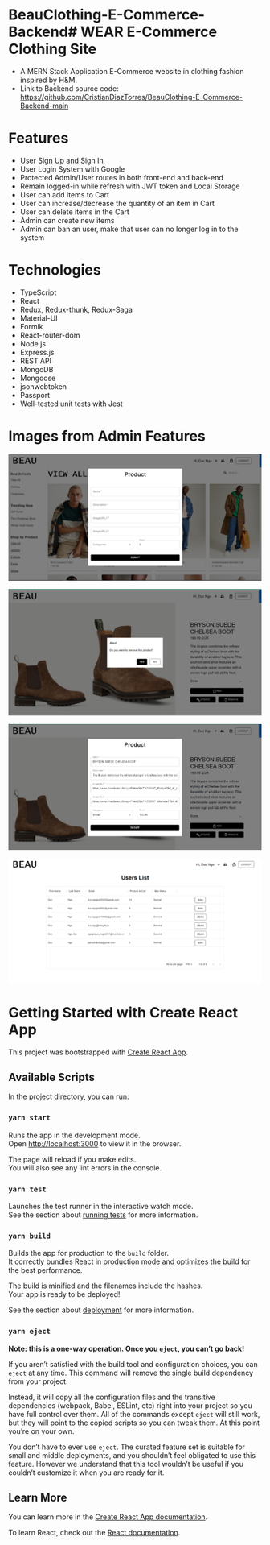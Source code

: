 # BeauClothing-E-Commerce-Backend# WEAR E-Commerce Clothing Site

- A MERN Stack Application E-Commerce website in clothing fashion inspired by H&M.
- Link to Backend source code: https://github.com/CristianDiazTorres/BeauClothing-E-Commerce-Backend-main

# Features

- User Sign Up and Sign In
- User Login System with Google
- Protected Admin/User routes in both front-end and back-end
- Remain logged-in while refresh with JWT token and Local Storage
- User can add items to Cart
- User can increase/decrease the quantity of an item in Cart
- User can delete items in the Cart
- Admin can create new items
- Admin can ban an user, make that user can no longer log in to the system

# Technologies

- TypeScript
- React
- Redux, Redux-thunk, Redux-Saga
- Material-UI
- Formik
- React-router-dom
- Node.js
- Express.js
- REST API
- MongoDB
- Mongoose
- jsonwebtoken
- Passport
- Well-tested unit tests with Jest

# Images from Admin Features

![Admin Create Product](./readmeImg/Create_Product.PNG)

![Admin Remove Product](./readmeImg/Remove_Product.PNG)

![Admin Upadte Product](./readmeImg/Update_Product.PNG)

![Admin Ban User](./readmeImg/User_List_Ban.PNG)

# Getting Started with Create React App

This project was bootstrapped with [Create React App](https://github.com/facebook/create-react-app).

## Available Scripts

In the project directory, you can run:

### `yarn start`

Runs the app in the development mode.\
Open [http://localhost:3000](http://localhost:3000) to view it in the browser.

The page will reload if you make edits.\
You will also see any lint errors in the console.

### `yarn test`

Launches the test runner in the interactive watch mode.\
See the section about [running tests](https://facebook.github.io/create-react-app/docs/running-tests) for more information.

### `yarn build`

Builds the app for production to the `build` folder.\
It correctly bundles React in production mode and optimizes the build for the best performance.

The build is minified and the filenames include the hashes.\
Your app is ready to be deployed!

See the section about [deployment](https://facebook.github.io/create-react-app/docs/deployment) for more information.

### `yarn eject`

**Note: this is a one-way operation. Once you `eject`, you can’t go back!**

If you aren’t satisfied with the build tool and configuration choices, you can `eject` at any time. This command will remove the single build dependency from your project.

Instead, it will copy all the configuration files and the transitive dependencies (webpack, Babel, ESLint, etc) right into your project so you have full control over them. All of the commands except `eject` will still work, but they will point to the copied scripts so you can tweak them. At this point you’re on your own.

You don’t have to ever use `eject`. The curated feature set is suitable for small and middle deployments, and you shouldn’t feel obligated to use this feature. However we understand that this tool wouldn’t be useful if you couldn’t customize it when you are ready for it.

## Learn More

You can learn more in the [Create React App documentation](https://facebook.github.io/create-react-app/docs/getting-started).

To learn React, check out the [React documentation](https://reactjs.org/).